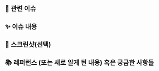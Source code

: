 <!-- pr 제목 네이밍 규칙: [닉네임] n주차 실습 or 미션 -->

## 📌 관련 이슈
<!-- 관련있는 이슈 번호(#000)을 적어주세요. -->

## ✨ 이슈 내용
<!-- 이슈에 대한 설명을 적어주세요 -->

## 📸 스크린샷(선택)
<!-- 스크린샷이 필요한 과제면 스크린샷을 첨부해주세요 -->

## 📚 레퍼런스 (또는 새로 알게 된 내용) 혹은 궁금한 사항들
<!-- 참고할 사항 혹은 질문이 있다면 적어주세요 -->

